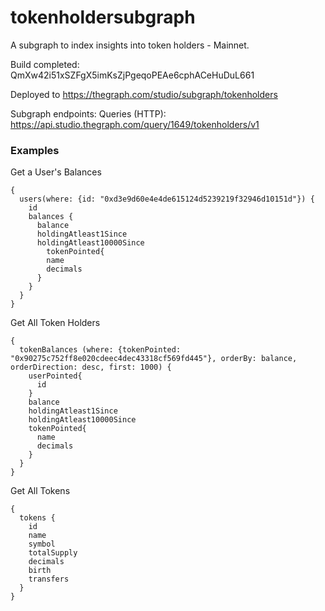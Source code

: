 # tokenholdersubgraph
A subgraph to index insights into token holders - Mainnet.

Build completed: QmXw42i51xSZFgX5imKsZjPgeqoPEAe6cphACeHuDuL661

Deployed to https://thegraph.com/studio/subgraph/tokenholders

Subgraph endpoints:
Queries (HTTP):     https://api.studio.thegraph.com/query/1649/tokenholders/v1

### Examples

Get a User's Balances
```gql
{
  users(where: {id: "0xd3e9d60e4e4de615124d5239219f32946d10151d"}) {
    id
    balances {
      balance
      holdingAtleast1Since
      holdingAtleast10000Since
    	tokenPointed{
        name
        decimals
      }
    }
  }
}
```

Get All Token Holders
```gql
{
  tokenBalances (where: {tokenPointed: "0x90275c752ff8e020cdeec4dec43318cf569fd445"}, orderBy: balance, orderDirection: desc, first: 1000) {
    userPointed{
      id
    }
    balance
    holdingAtleast1Since
    holdingAtleast10000Since
    tokenPointed{
      name
      decimals
    }
  }
}
```

Get All Tokens
```gql
{
  tokens {
    id
    name
    symbol
    totalSupply
    decimals
    birth
    transfers
  }
}
```
